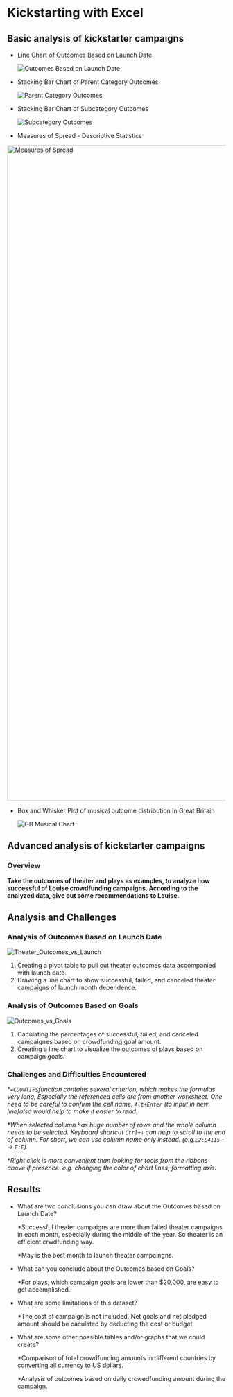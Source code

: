 # Kickstarting with Excel
## Basic analysis of kickstarter campaigns
- Line Chart of Outcomes Based on Launch Date

  ![Outcomes Based on Launch Date](https://user-images.githubusercontent.com/105877888/170364445-c3746e0e-0eb5-4323-97d4-e0494b56b240.png)
- Stacking Bar Chart of Parent Category Outcomes

  ![Parent Category Outcomes](https://user-images.githubusercontent.com/105877888/170364470-fab4a9c3-95e7-45b5-b829-7549e8ed6340.png)
- Stacking Bar Chart of Subcategory Outcomes

  ![Subcategory Outcomes](https://user-images.githubusercontent.com/105877888/170364493-35755532-6c99-4ea7-b300-d887a9333735.png)
  
- Measures of Spread - Descriptive Statistics

 <img width="1513" alt="Measures of Spread" src="https://user-images.githubusercontent.com/105877888/208597569-fe1315c8-04b4-4954-a53e-9702ca2f1a14.png">

- Box and Whisker Plot of musical outcome distribution in Great Britain

  ![GB Musical Chart](https://user-images.githubusercontent.com/105877888/170364504-37814b2d-83a4-410c-a825-ca08a1bb5f23.PNG)


## Advanced analysis of kickstarter campaigns
### Overview
**Take the outcomes of theater and plays as examples, to analyze how successful of Louise crowdfunding campaigns. According to the analyzed data, give out some recommendations to Louise.**

## Analysis and Challenges

### Analysis of Outcomes Based on Launch Date
![Theater_Outcomes_vs_Launch](https://user-images.githubusercontent.com/105877888/170613303-fd4a268e-82a7-456b-957d-9fdf818dda9c.png)

1. Creating a pivot table to pull out theater outcomes data accompanied with launch date. 
2. Drawing a line chart to show successful, failed, and canceled theater campaigns of launch month dependence. 

### Analysis of Outcomes Based on Goals

![Outcomes_vs_Goals](https://user-images.githubusercontent.com/105877888/170626438-3d0576e7-f0d6-4ff2-854e-d44b4413dd32.png)


1. Caculating the percentages of successful, failed, and canceled campaignes based on crowdfunding goal amount.
2. Creating a line chart to visualize the outcomes of plays based on campaign goals. 

### Challenges and Difficulties Encountered

 *_```=COUNTIFS```function contains several criterion, which makes the formulas very long, Especially the referenced cells are from another worksheet. One need to be careful to confirm the cell name. ```Alt+Enter``` (to input in new line)also would help to make it easier to read._

 *_When selected column has huge number of rows and the whole column needs to be selected. Keyboard shortcut ```Ctrl+↓``` can help to scroll to the end of column. For short, we can use column name only instead. (e.g.```E2:E4115``` --> ```E:E```)_

 *_Right click is more convenient than looking for tools from the ribbons above if presence. e.g. changing the color of chart lines, formatting axis._

## Results

- What are two conclusions you can draw about the Outcomes based on Launch Date?

  *Successful theater campaigns are more than failed theater campaigns in each month, especially during the middle of the year. 
   So theater is an efficient crwdfunding way. 
   
  *May is the best month to launch theater campaingns. 
  
- What can you conclude about the Outcomes based on Goals?
  
  *For plays, which campaign goals are lower than $20,000, are easy to get accomplished.
  
- What are some limitations of this dataset?
  
  *The cost of campaign is not included. Net goals and net pledged amount should be caculated by deducting the cost or budget.

- What are some other possible tables and/or graphs that we could create?
  
  *Comparison of total crowdfunding amounts in different countries by converting all currency to US dollar```$```.
  
  *Analysis of outcomes based on daily crowedfunding amount during the campaign.
